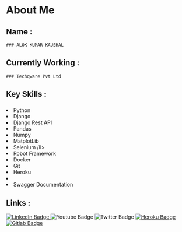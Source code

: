 # About Me
## Name : 

    ### ALOK KUMAR KAUSHAL
## Currently Working : 

    ### Techqware Pvt Ltd
## Key Skills : 
   ### <ul>
  <li> Python </li>
  <li>  Django</li>
  <li>  Django Rest API</li>
  <li>  Pandas</li>
  <li>  Numpy</li>
  <li>  MatplotLib </li>
  <li>  Selenium /li>
  <li>  Robot Framework </li>
  <li>  Docker </li>
  <li>  Git </li>
  <li>  Heroku <li>
  <li>  Swagger Documentation </li>
  </ul>
  
## Links :
  <div id="badges">
    <a href="https://www.linkedin.com/in/alok-kumar-kaushal-a07402100/">
      <img src="https://img.shields.io/badge/LinkedIn-blue?style=for-the-badge&logo=linkedin&logoColor=white" alt="LinkedIn Badge"/>
    </a>
    <img src="https://img.shields.io/badge/YouTube-red?style=for-the-badge&logo=youtube&logoColor=white" alt="Youtube Badge"/>
    <img src="https://img.shields.io/badge/Twitter-blue?style=for-the-badge&logo=twitter&logoColor=white" alt="Twitter Badge"/>
    <a href="https://alok-kumar.herokuapp.com/">
      <img src="http://heroku-badge.herokuapp.com/?app=heroku-badge&root=projects.html" alt="Heroku Badge"/>
    </a>
    <a href="https://gitlab.com/alok-techqware.com">
      <img src="https://gitlab.com/username/userproject/badges/master/coverage.svg" alt="Gitlab Badge"/>
    </a>
  
  </div>
